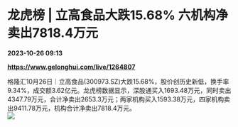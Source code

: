 # 龙虎榜 | 立高食品大跌15.68% 六机构净卖出7818.4万元

**2023-10-26 09:13**

**https://www.gelonghui.com/live/1264807**

格隆汇10月26日｜立高食品(300973.SZ)大跌15.68%，股价创历史新低，换手率9.34%，成交额3.62亿元。龙虎榜数据显示，深股通买入1693.48万元，同时卖出4347.79万元，合计净卖出2653.3万元；两家机构买入1593.38万元，四家机构卖出9411.78万元，机构合计净卖出7818.4万元。  
![](https://img5.gelonghui.com/live/c2734-e5b8b9b7-820e-4b8b-a7cf-69ba7d13e801.jpg)